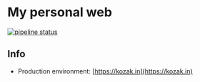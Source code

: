 # My personal web

[![pipeline status](https://gitlab.com/kozaktomas/personal-web/badges/master/pipeline.svg)](https://gitlab.com/kozaktomas/personal-web/-/commits/master)

## Info

- Production environment: [https://kozak.in](https://kozak.in)
